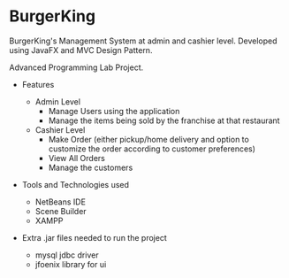 # BurgerKing
BurgerKing's Management System at admin and cashier level. Developed using JavaFX and MVC Design Pattern.

Advanced Programming Lab Project. 

* Features
  * Admin Level
    * Manage Users using the application
    * Manage the items being sold by the franchise at that restaurant
  * Cashier Level
    * Make Order (either pickup/home delivery and option to customize the order according to customer preferences)
    * View All Orders
    * Manage the customers
   

* Tools and Technologies used
  * NetBeans IDE
  * Scene Builder
  * XAMPP

* Extra .jar files needed to run the project
  * mysql jdbc driver
  * jfoenix library for ui
